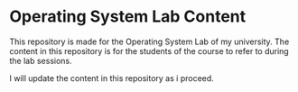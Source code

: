 
# Operating System Lab Content

This repository is made for the Operating System Lab of my university. The content in this repository is for the students of the course to refer to during the lab sessions.

I will update the content in this repository as i proceed.



